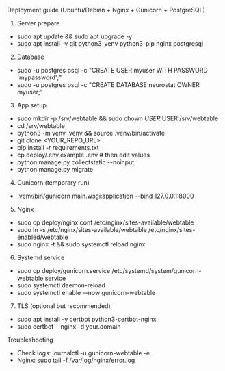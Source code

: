 Deployment guide (Ubuntu/Debian + Nginx + Gunicorn + PostgreSQL)

1) Server prepare
- sudo apt update && sudo apt upgrade -y
- sudo apt install -y git python3-venv python3-pip nginx postgresql

2) Database
- sudo -u postgres psql -c "CREATE USER myuser WITH PASSWORD 'mypassword';"
- sudo -u postgres psql -c "CREATE DATABASE neurostat OWNER myuser;"

3) App setup
- sudo mkdir -p /srv/webtable && sudo chown $USER:$USER /srv/webtable
- cd /srv/webtable
- python3 -m venv .venv && source .venv/bin/activate
- git clone <YOUR_REPO_URL> .
- pip install -r requirements.txt
- cp deploy/.env.example .env    # then edit values
- python manage.py collectstatic --noinput
- python manage.py migrate

4) Gunicorn (temporary run)
- .venv/bin/gunicorn main.wsgi:application --bind 127.0.0.1:8000

5) Nginx
- sudo cp deploy/nginx.conf /etc/nginx/sites-available/webtable
- sudo ln -s /etc/nginx/sites-available/webtable /etc/nginx/sites-enabled/webtable
- sudo nginx -t && sudo systemctl reload nginx

6) Systemd service
- sudo cp deploy/gunicorn.service /etc/systemd/system/gunicorn-webtable.service
- sudo systemctl daemon-reload
- sudo systemctl enable --now gunicorn-webtable

7) TLS (optional but recommended)
- sudo apt install -y certbot python3-certbot-nginx
- sudo certbot --nginx -d your.domain

Troubleshooting
- Check logs: journalctl -u gunicorn-webtable -e
- Nginx: sudo tail -f /var/log/nginx/error.log


